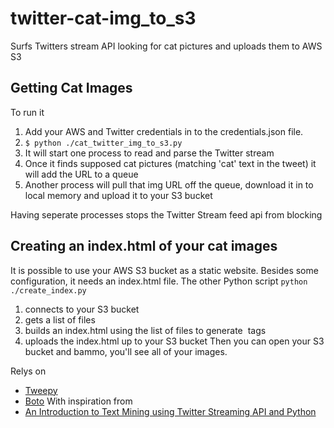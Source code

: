 # twitter-cat-img_to_s3
Surfs Twitters stream API looking for cat pictures and uploads them to AWS S3

## Getting Cat Images

To run it
1. Add your AWS and Twitter credentials in to the credentials.json file.
2. `$ python ./cat_twitter_img_to_s3.py`
3. It will start one process to read and parse the Twitter stream
4. Once it finds supposed cat pictures (matching 'cat' text in the tweet) it will add the URL to a queue
5. Another process will pull that img URL off the queue, download it in to local memory and upload it to your S3 bucket

Having seperate processes stops the Twitter Stream feed api from blocking
## Creating an index.html of your cat images

It is possible to use your AWS S3 bucket as a static website. Besides some configuration, it needs an index.html file.
The other Python script `python ./create_index.py`
1. connects to your S3 bucket
2. gets a list of files
3. builds an index.html using the list of files to generate <img src=""> tags
4. uploads the index.html up to your S3 bucket
Then you can open your S3 bucket and bammo, you'll see all of your images.

Relys on
- [Tweepy](https://github.com/tweepy/tweepy)
- [Boto](https://github.com/boto/boto)
With inspiration from
- [An Introduction to Text Mining using Twitter Streaming API and Python](http://adilmoujahid.com/posts/2014/07/twitter-analytics/)
